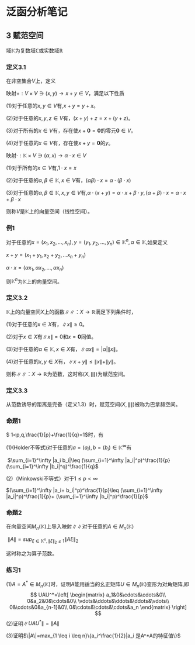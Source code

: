 # 泛函分析笔记

## 3 赋范空间

域$\mathbb{K}$为复数域$\mathbb{C}$或实数域$\mathbb{R}$

### 定义3.1

在非空集合$V$上，定义

映射$+:V\times V \ni (x,y) \rightarrow x+y \in V$，满足以下性质

$(1)$对于任意的$x,y \in V$有,$x+y=y+x$。

$(2)$对于任意的$x,y,z \in V$有，$(x+y)+z=x+(y+z)$。

$(3)$对于所有的$x \in V$有，存在使$x+ \mathbf{0}= \mathbf{0}$的零元$\mathbf{0} \in V$。

$(4)$对于任意的$x \in V$有，存在使$x+y= \mathbf{0}$的$y$。

映射$\cdot :\mathbb{K} \times V \ni (\alpha ,x) \rightarrow \alpha \cdot x \in V$

$(1)$对于所有的$x \in V$有,$1 \cdot x=x$

$(2)$对于任意的$\alpha ,\beta \in \mathbb{K},x \in V$有，$(\alpha\beta)\cdot x=\alpha \cdot(\beta \cdot x)$

$(3)$对于任意的$\alpha ,\beta \in \mathbb{K},x,y \in V$有,$\alpha \cdot(x+y)=\alpha \cdot x + \beta \cdot y ,(\alpha + \beta) \cdot x =\alpha \cdot x +\beta \cdot x$

 则称$V$是$\mathbb{K}$上的向量空间（线性空间）。

### 例1

对于任意的$x=(x_1,x_2,...,x_n),y=(y_1,y_2,...,y_n) \in \mathbb{K}^n,\alpha \in \mathbb{K},$如果定义

$x+y=(x_1+y_1,x_2+y_2,...x_n+y_n)$

$\alpha \cdot x=(\alpha x_1,\alpha x_2,...,\alpha x_n)$

则$\mathbb{K}^n$为$\mathbb{K}$上的向量空间。

### 定义3.2

$\mathbb{K}$上的向量空间$X$上的函数$\|\|：X \rightarrow \mathbb{R}$满足下列条件时，

$(1)$对于任意的$x \in X$有，$\|x\| \geq 0$。

$(2)$对于$x \in X$有$\|x\|=0$和$x=\mathbf{0}$同值。

$(3)$对于任意的$\alpha \in \mathbb{K},x \in X$有，$\|\alpha x\|=|\alpha|\|x\|$。

$(4)$对于任意的$x,y \in X$有，$\|x+y\| \leq \|x\|+\|y\|$。

则称$\|\|：X \rightarrow \mathbb{R}$为范数，这时称$(X,\|\|)$为赋范空间。

### 定义3.3

从范数诱导的距离是完备（定义1.3）时，赋范空间$(X,\|\|)$被称为巴拿赫空间。

### 命题1

$ 1<p,q,\frac{1}{p}+\frac{1}{q}=1$时，有

   $(1)$(Holder不等式)对于任意的$a=(a_i),b=(b_i)\in\mathbb{K}^\infty$有

​       $\sum_{i=1}^\infty |a_i b_i|\leq (\sum_{i=1}^\infty |a_i|^p)^\frac{1}{p} (\sum_{i=1}^\infty |b_i|^q)^\frac{1}{q}$  

   $(2)$（Minkowski不等式）对于$1 \leq p<\infty$

  $(\sum_{i=1}^\infty |a_i+ b_i|^p)^\frac{1}{p}\leq (\sum_{i=1}^\infty |a_i|^p)^\frac{1}{p}+ (\sum_{i=1}^\infty |b_i|^p)^\frac{1}{p}$

### 命题2

在向量空间$M_n(\mathbb{K})$上导入映射$\| \|$对于任意的$A \in M_n(\mathbb{K})$

​        $\|A\|=sup_{\xi \in \mathbb{K}^n,\|\xi\|_2 \leq 1} \|A\xi\|_2$

这时称之为算子范数。

### 练习1

$(1)A=A^*\in M_n(\mathbb{K})$时，证明$A$能用适当的幺正矩阵$U \in M_n(\mathbb{K})$变形为对角矩阵,即
$$
UAU^*=\left[
\begin{matrix}
a_1&0&\cdots&\cdots&0\\
0&a_2&0&\cdots&0\\
\vdots&\ddots&\ddots&\ddots&\vdots\\
0&\cdots&0&a_{n-1}&0\\
0&\cdots&\cdots&\cdots&a_n
\end{matrix}
\right]
$$
$(2)$证明$\|UAU^*\|=\|A\|$

$(3)$证明$\|A\|=max_{1 \leq i \leq n}\{a_i^\frac{1}{2}|a_i 是A^*A的特征值\}$


